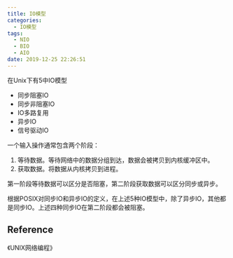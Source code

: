 ```yaml
---
title: IO模型
categories:
  - IO模型
tags:
  - NIO
  - BIO
  - AIO
date: 2019-12-25 22:26:51
---
```


在Unix下有5中IO模型

- 同步阻塞IO
- 同步非阻塞IO
- IO多路复用
- 异步IO
- 信号驱动IO

<!-- more --> 

一个输入操作通常包含两个阶段：

1. 等待数据。等待网络中的数据分组到达，数据会被拷贝到内核缓冲区中。
2. 获取数据。将数据从内核拷贝到进程。



第一阶段等待数据可以区分是否阻塞，第二阶段获取数据可以区分同步或异步。

根据POSIX对同步IO和异步IO的定义，在上述5种IO模型中，除了异步IO，其他都是同步IO。上述四种同步IO在第二阶段都会被阻塞。





## Reference

《UNIX网络编程》

